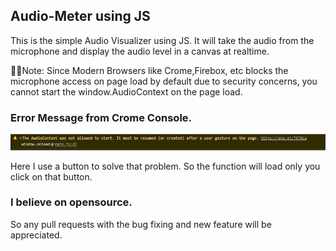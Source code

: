 ## Audio-Meter using JS
This is the simple Audio Visualizer using JS.
It will take the audio from the microphone and display the audio level in a canvas at realtime. 

🔴🔴Note: Since Modern Browsers like Crome,Firebox, etc  blocks the microphone access on page load by
default due to security concerns, you cannot start the window.AudioContext on the page load.

### Error Message from Crome Console.

![Error](/images/error.png)

Here I use a button to solve that problem. So the function will load only you click on that button.

### I believe on opensource.
So any pull requests with the bug fixing and new feature will be appreciated.
